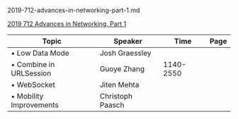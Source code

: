 2019-712-advances-in-networking-part-1.md


[2019 712 Advances in Networking, Part 1](https://developer.apple.com/videos/play/wwdc2019/712/)


Topic|Speaker|Time|Page
--|--|--|--
• Low Data Mode|Josh Graessley
• Combine in URLSession|Guoye Zhang|1140-2550
• WebSocket|Jiten Mehta
• Mobility Improvements|Christoph Paasch|
